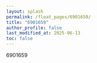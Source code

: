 ```yaml
---
layout: splash
permalink: /float_pages/6901659/
title: "6901659"
author_profile: false
last_modified_at: 2025-06-13
toc: false
---
```

 
6901659
